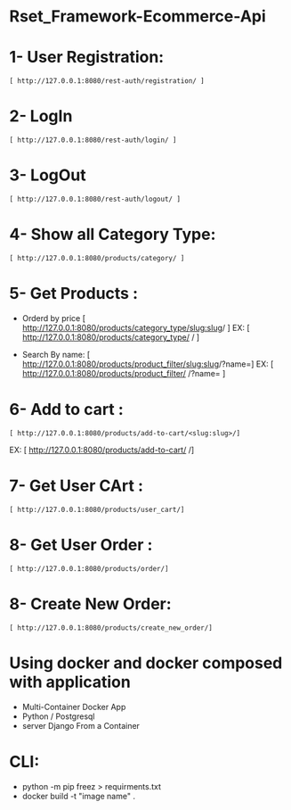 # Rset_Framework-Ecommerce-Api

# 1- User Registration:
    [ http://127.0.0.1:8080/rest-auth/registration/ ]

# 2- LogIn
    [ http://127.0.0.1:8080/rest-auth/login/ ] 

# 3- LogOut
    [ http://127.0.0.1:8080/rest-auth/logout/ ]

# 4- Show all Category Type:
    [ http://127.0.0.1:8080/products/category/ ]

# 5- Get Products :
- Orderd by price [ http://127.0.0.1:8080/products/category_type/<slug:slug>/ ]
EX:
    [ http://127.0.0.1:8080/products/category_type/  / ]

- Search By name: [ http://127.0.0.1:8080/products/product_filter/<slug:slug>/?name=]
EX: 
    [ http://127.0.0.1:8080/products/product_filter/  /?name=  ]

# 6- Add to cart :
    [ http://127.0.0.1:8080/products/add-to-cart/<slug:slug>/]
EX:
    [ http://127.0.0.1:8080/products/add-to-cart/  /]

# 7- Get User CArt :
    [ http://127.0.0.1:8080/products/user_cart/]

# 8- Get User Order :
    [ http://127.0.0.1:8080/products/order/]

# 8- Create New Order:
    [ http://127.0.0.1:8080/products/create_new_order/]



# Using docker and docker composed with application
 - Multi-Container Docker App
 - Python / Postgresql
 - server Django From a Container

 # CLI:
 - python -m pip freez > requirments.txt
 - docker build -t "image name" .
